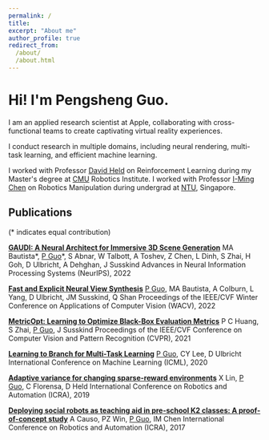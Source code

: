 ```yaml
---
permalink: /
title: 
excerpt: "About me"
author_profile: true
redirect_from: 
  /about/
  /about.html
---
```

<h1> Hi! I'm Pengsheng Guo. </h1>
<p> I am an applied research scientist at Apple, collaborating with cross-functional teams to create captivating virtual reality experiences. </p>
<p> I conduct research in multiple domains, including neural rendering, multi-task learning, and efficient machine learning. </p>
<p> I worked with Professor <a href="https://www.ri.cmu.edu/ri-faculty/david-held/">David Held</a> on Reinforcement Learning during my Master's degree at <a href="https://www.cmu.edu">CMU</a> Robotics Institute. I worked with Professor <a href="https://www3.ntu.edu.sg/home/michen/edu.html">I-Ming Chen</a> on Robotics Manipulation during undergrad at <a href="https://www.ntu.edu.sg">NTU</a>, Singapore. </p>

<h2>Publications</h2>
<p> (* indicates equal contribution)</p>
<p>
<a href="https://proceedings.neurips.cc/paper_files/paper/2022/file/a03037317560b8c5f2fb4b6466d4c439-Paper-Conference.pdf"><strong>GAUDI: A Neural Architect for Immersive 3D Scene Generation</strong></a>  
MA Bautista*, <u>P Guo</u>*, S Abnar, W Talbott, A Toshev, Z Chen, L Dinh, S Zhai, H Goh, D Ulbricht, A Dehghan, J Susskind
Advances in Neural Information Processing Systems (NeurIPS), 2022
</p>
<p>
<a href="https://openaccess.thecvf.com/content/WACV2022/papers/Guo_Fast_and_Explicit_Neural_View_Synthesis_WACV_2022_paper.pdf"><strong>Fast and Explicit Neural View Synthesis</strong></a>  
<u>P Guo</u>, MA Bautista, A Colburn, L Yang, D Ulbricht, JM Susskind, Q Shan  
Proceedings of the IEEE/CVF Winter Conference on Applications of Computer Vision (WACV), 2022
</p>
<p>
<a href="https://openaccess.thecvf.com/content/CVPR2021/papers/Huang_MetricOpt_Learning_To_Optimize_Black-Box_Evaluation_Metrics_CVPR_2021_paper.pdf"><strong>MetricOpt: Learning to Optimize Black-Box Evaluation Metrics</strong></a>  
P C Huang, S Zhai, <u>P Guo</u>, J Susskind  
Proceedings of the IEEE/CVF Conference on Computer Vision and Pattern Recognition (CVPR), 2021
</p>
<p>
<a href="http://proceedings.mlr.press/v119/guo20e/guo20e.pdf"><strong>Learning to Branch for Multi-Task Learning</strong></a>  
<u>P Guo</u>, CY Lee, D Ulbricht  
International Conference on Machine Learning (ICML), 2020
</p>
<p>
<a href="https://arxiv.org/pdf/1903.06309"><strong>Adaptive variance for changing sparse-reward environments</strong></a>  
X Lin, <u>P Guo</u>, C Florensa, D Held  
International Conference on Robotics and Automation (ICRA), 2019
</p>
<p>
<a href="https://ieeexplore.ieee.org/abstract/document/7989490/"><strong>Deploying social robots as teaching aid in pre-school K2 classes: A proof-of-concept study</strong></a>  
A Causo, PZ Win, <u>P Guo</u>, IM Chen  
International Conference on Robotics and Automation (ICRA), 2017
</p>